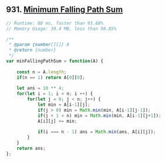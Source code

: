 ## 931. [Minimum Falling Path Sum](https://leetcode.com/problems/minimum-falling-path-sum/)
```javascript
// Runtime: 80 ms, faster than 93.68% 
// Memory Usage: 39.4 MB, less than 98.85%

/**
 * @param {number[][]} A
 * @return {number}
 */
var minFallingPathSum = function(A) {
    
    const n = A.length;
    if(n == 1) return A[0][0];
    
    let ans = 10 ** 4;
    for(let i = 1; i < n; i ++) {
        for(let j = 0; j < n; j++) {
            let min = A[i-1][j];
            if(j > 0) min = Math.min(min, A[i-1][j-1]);
            if(j + 1 < n) min = Math.min(min, A[i-1][j+1]);
            A[i][j] += min;
            
            if(i === n - 1) ans = Math.min(ans, A[i][j]);
        }
    }
    return ans;
};
```

